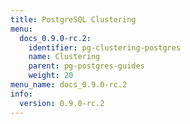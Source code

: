 ```yaml
---
title: PostgreSQL Clustering
menu:
  docs_0.9.0-rc.2:
    identifier: pg-clustering-postgres
    name: Clustering
    parent: pg-postgres-guides
    weight: 20
menu_name: docs_0.9.0-rc.2
info:
  version: 0.9.0-rc.2
---
```


